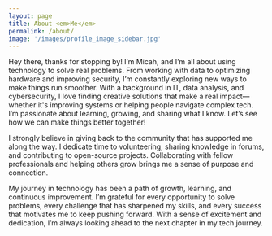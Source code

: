 ```yaml
---
layout: page
title: About <em>Me</em>
permalink: /about/
image: '/images/profile_image_sidebar.jpg'
---
```

Hey there, thanks for stopping by! I’m Micah, and I’m all about using technology to solve real problems. From working with data to optimizing hardware and improving security, I’m constantly exploring new ways to make things run smoother. With a background in IT, data analysis, and cybersecurity, I love finding creative solutions that make a real impact—whether it's improving systems or helping people navigate complex tech. I’m passionate about learning, growing, and sharing what I know. Let’s see how we can make things better together!

I strongly believe in giving back to the community that has supported me along the way. I dedicate time to volunteering, sharing knowledge in forums, and contributing to open-source projects. Collaborating with fellow professionals and helping others grow brings me a sense of purpose and connection.

My journey in technology has been a path of growth, learning, and continuous improvement. I’m grateful for every opportunity to solve problems, every challenge that has sharpened my skills, and every success that motivates me to keep pushing forward. With a sense of excitement and dedication, I’m always looking ahead to the next chapter in my tech journey.